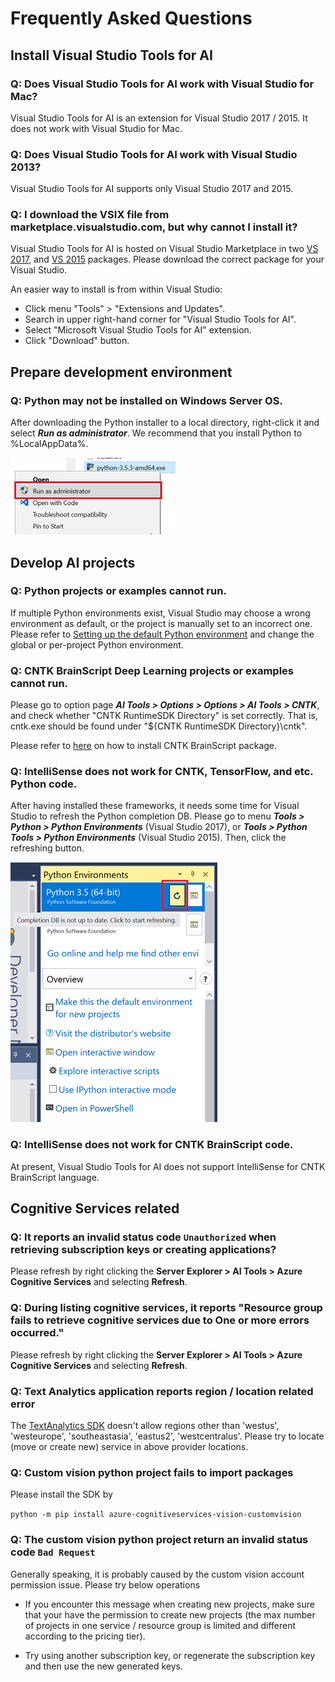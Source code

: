 ﻿# Frequently Asked Questions

## Install Visual Studio Tools for AI

### **Q: Does Visual Studio Tools for AI work with Visual Studio for Mac?**
Visual Studio Tools for AI is an extension for Visual Studio 2017 / 2015.
It does not work with Visual Studio for Mac.

### **Q: Does Visual Studio Tools for AI work with Visual Studio 2013?**
Visual Studio Tools for AI supports only Visual Studio 2017 and 2015.

### **Q: I download the VSIX file from marketplace.visualstudio.com, but why cannot I install it?**
Visual Studio Tools for AI is hosted on Visual Studio Marketplace in two [VS 2017](https://marketplace.visualstudio.com/items?itemName=ms-toolsai.vstoolsai-vs2017), and [VS 2015](https://marketplace.visualstudio.com/items?itemName=ms-toolsai.vstoolsai-vs2015) packages.
Please download the correct package for your Visual Studio.

An easier way to install is from within Visual Studio:
- Click menu "Tools" > "Extensions and Updates".
- Search in upper right-hand corner for "Visual Studio Tools for AI".
- Select "Microsoft Visual Studio Tools for AI" extension.
- Click "Download" button.


## Prepare development environment

### **Q: Python may not be installed on Windows Server OS.**
After downloading the Python installer to a local directory, right-click it and select ***Run as administrator***.
We recommend that you install Python to %LocalAppData%.

![Install Python in administrator mode](/docs/media/faq/prepare-localmachine/install_python_admin.png)

## Develop AI projects

### **Q: Python projects or examples cannot run.**
If multiple Python environments exist, Visual Studio may choose a wrong environment as default, or the project is manually set to an incorrect one.
Please refer to [Setting up the default Python environment](https://github.com/Microsoft/vs-tools-for-ai/blob/master/docs/prepare-localmachine.md#setting-up-the-default-python-environment) and change the global or per-project Python environment.

### **Q: CNTK BrainScript Deep Learning projects or examples cannot run.**
Please go to option page ***AI Tools &gt; Options &gt; Options &gt; AI Tools &gt; CNTK***, and check whether "CNTK RuntimeSDK Directory" is set correctly.
That is, cntk.exe should be found under "${CNTK RuntimeSDK Directory}\\cntk".

Please refer to [here](https://github.com/Microsoft/vs-tools-for-ai/blob/master/docs/prepare-localmachine.md#microsoft-cognitive-toolkit-cntk) on how to install CNTK BrainScript package.

### **Q: IntelliSense does not work for CNTK, TensorFlow, and etc. Python code.**
After having installed these frameworks, it needs some time for Visual Studio to refresh the Python completion DB.
Please go to menu ***Tools &gt; Python &gt; Python Environments*** (Visual Studio 2017), or ***Tools &gt; Python Tools &gt; Python Environments*** (Visual Studio 2015). Then, click the refreshing button.

![Refresh Python completion DB](/docs/media/faq/local-development/refresh_python_db.png)

### **Q: IntelliSense does not work for CNTK BrainScript code.**
At present, Visual Studio Tools for AI does not support IntelliSense for CNTK BrainScript language.

## Cognitive Services related

### **Q: It reports an invalid status code `Unauthorized` when retrieving subscription keys or creating applications?**
Please refresh by right clicking the **Server Explorer > AI Tools > Azure Cognitive Services** and selecting **Refresh**.

### **Q: During listing cognitive services, it reports "Resource group <XXX> fails to retrieve cognitive services due to One or more errors occurred."**  
Please refresh by right clicking the **Server Explorer > AI Tools > Azure Cognitive Services** and selecting **Refresh**.

### **Q: Text Analytics application reports region / location related error**
The [TextAnalytics SDK](https://www.nuget.org/packages/Microsoft.Azure.CognitiveServices.Language/1.0.0-preview) doesn't allow regions other than 'westus', 'westeurope', 'southeastasia', 'eastus2', 'westcentralus'. Please try to locate (move or create new) service in above provider locations. 

### **Q: Custom vision python project fails to import packages** 
Please install the SDK by

`python -m pip install azure-cognitiveservices-vision-customvision`

### **Q: The custom vision python project return an invalid status code `Bad Request`**

Generally speaking, it is probably caused by the custom vision account permission issue. Please try below operations

- If you encounter this message when creating new projects, make sure that your have the permission to create new projects (the max number of projects in one service / resource group is limited and different according to the pricing tier).

- Try using another subscription key, or regenerate the subscription key and then use the new generated keys. 
